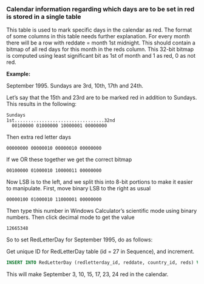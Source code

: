 
### Calendar information regarding which days are to be set in red is stored in a single table

This table is used to mark specific days in the calendar as red. The format of some columns in this table needs further explanation. For every month there will be a row with reddate = month 1st midnight. This should contain a bitmap of all red days for this month in the reds column. This 32-bit bitmap is computed using least significant bit as 1st of month and 1 as red, 0 as not red.

**Example:**

September 1995. Sundays are 3rd, 10th, 17th and 24th.

Let’s say that the 15th and 23rd are to be marked red in addition to Sundays. This results in the following:

```text
Sundays
1st.................................32nd
  00100000 01000000 10000001 00000000
```

Then extra red letter days

```text
00000000 00000010 00000010 00000000
```

If we OR these together we get the correct bitmap

```text
00100000 01000010 10000011 00000000
```

Now LSB is to the left, and we split this into 8-bit portions to make it easier to manipulate. First, move binary LSB to the right as usual

```text
00000100 01000010 11000001 00000000
```

Then type this number in Windows Calculator’s scientific mode using binary numbers. Then click decimal mode to get the value

```text
12665348
```

So to set RedLetterDay for September 1995, do as follows:

Get unique ID for RedLetterDay table (id = 27 in Sequence), and increment.

```SQL
INSERT INTO RedLetterDay (redletterday_id, reddate, country_id, reds) VALUES (next_id, 809913600, mycountry, 12665348)
```

This will make September 3, 10, 15, 17, 23, 24 red in the calendar.
